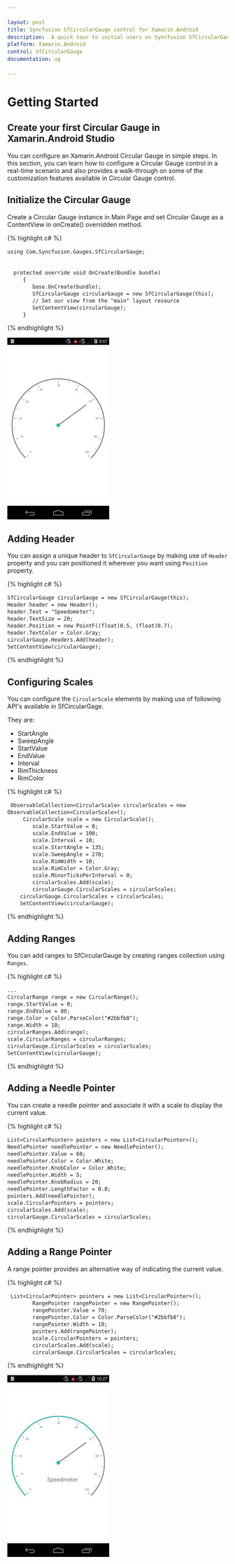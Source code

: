 ```yaml
---

layout: post
title: Syncfusion SfCircularGauge control for Xamarin.Android 
description:  A quick tour to initial users on Syncfusion SfCircularGauge control for Xamarin.Android  Platform
platform: Xamarin.Android
control: SfCircularGauge
documentation: ug

---
```



# Getting Started

## Create your first Circular Gauge in Xamarin.Android Studio

You can configure an Xamarin.Android Circular Gauge in simple steps. In this section, you can learn how to configure a Circular Gauge control in a real-time scenario and also provides a walk-through on some of the customization features available in Circular Gauge control.

## Initialize the Circular Gauge

Create a Circular Gauge instance in Main Page and set Circular Gauge as a ContentView in onCreate() overridden method.


{% highlight c# %}

    
	using Com.Syncfusion.Gauges.SfCircularGauge;


	  protected override void OnCreate(Bundle bundle)
		 {
			base.OnCreate(bundle);
			SfCircularGauge circularGauge = new SfCircularGauge(this);
			// Set our view from the "main" layout resource
			SetContentView(circularGauge);
		 }
    
{% endhighlight %}

![](getting-started_images/getting-started_img2.png)

## Adding Header

You can assign a unique header to `SfCircularGauge` by making use of `Header` property and you can positioned it wherever you want using `Position` property.


{% highlight c# %}

    SfCircularGauge circularGauge = new SfCircularGauge(this);
    Header header = new Header();
    header.Text = "Speedometer";
    header.TextSize = 20;
    header.Position = new PointF((float)0.5, (float)0.7);
    header.TextColor = Color.Gray;
    circularGauge.Headers.Add(header); 
    SetContentView(circularGauge);

{% endhighlight %}

## Configuring Scales

You can configure the `CircularScale` elements by making use of following API's available in SfCircularGage.

They are:

* StartAngle
* SweepAngle
* StartValue
* EndValue
* Interval
* RimThickness
* RimColor

{% highlight c# %}

     ObservableCollection<CircularScale> circularScales = new ObservableCollection<CircularScale>();
         CircularScale scale = new CircularScale();
            scale.StartValue = 0;
            scale.EndValue = 100;
            scale.Interval = 10;
            scale.StartAngle = 135;
            scale.SweepAngle = 270;
            scale.RimWidth = 10;
            scale.RimColor = Color.Gray;
            scale.MinorTicksPerInterval = 0;
            circularScales.Add(scale);
            circularGauge.CircularScales = circularScales;
        circularGauge.CircularScales = circularScales;
        SetContentView(circularGauge);

{% endhighlight %}

## Adding Ranges

You can add ranges to SfCircularGauge by creating ranges collection using `Ranges`.

{% highlight c# %}

    ...
    CircularRange range = new CircularRange();
    range.StartValue = 0;
    range.EndValue = 80;
    range.Color = Color.ParseColor("#2bbfb8");
    range.Width = 10;
    circularRanges.Add(range);
    scale.CircularRanges = circularRanges;
    circularGauge.CircularScales = circularScales;
    SetContentView(circularGauge);

{% endhighlight %}

## Adding a Needle Pointer

You can create a needle pointer and associate it with a scale to display the current value.

{% highlight c# %}

    List<CircularPointer> pointers = new List<CircularPointer>();
    NeedlePointer needlePointer = new NeedlePointer();
    needlePointer.Value = 60;
    needlePointer.Color = Color.White;
    needlePointer.KnobColor = Color.White;
    needlePointer.Width = 5;
    needlePointer.KnobRadius = 20;
    needlePointer.LengthFactor = 0.8;
    pointers.Add(needlePointer);
    scale.CircularPointers = pointers;
    circularScales.Add(scale);
    circularGauge.CircularScales = circularScales;
   

{% endhighlight %}

## Adding a Range Pointer

A range pointer provides an alternative way of indicating the current value.

{% highlight c# %}

     List<CircularPointer> pointers = new List<CircularPointer>();
            RangePointer rangePointer = new RangePointer();
            rangePointer.Value = 70;
            rangePointer.Color = Color.ParseColor("#2bbfb8");
            rangePointer.Width = 10;
            pointers.Add(rangePointer);
            scale.CircularPointers = pointers;
            circularScales.Add(scale);
            circularGauge.CircularScales = circularScales;

{% endhighlight %}

![](getting-started_images/getting-started_img3.png)
